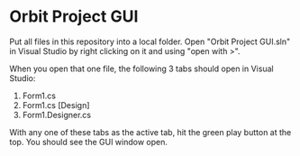 # Orbit Project GUI
 
Put all files in this repository into a local folder. Open "Orbit Project GUI.sln" in Visual Studio by right clicking on it and using "open with >". 

When you open that one file, the following 3 tabs should open in Visual Studio:
1. Form1.cs
2. Form1.cs [Design]
3. Form1.Designer.cs
   
With any one of these tabs as the active tab, hit the green play button at the top. You should see the GUI window open. 
